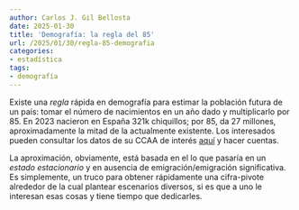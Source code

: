 ```yaml
---
author: Carlos J. Gil Bellosta
date: 2025-01-30
title: 'Demografía: la regla del 85'
url: /2025/01/30/regla-85-demografia
categories:
- estadística
tags:
- demografía
---
```


Existe una _regla_ rápida en demografía para estimar la población futura de un país: tomar el número de nacimientos en un año dado y multiplicarlo por 85. En 2023 nacieron en España 321k chiquillos; por 85, da 27 millones, aproximadamente la mitad de la actualmente existente. Los interesados pueden consultar los datos de su CCAA de interés [aquí](https://www.ine.es/jaxiT3/Tabla.htm?t=6567) y hacer cuentas.

La aproximación, obviamente, está basada en el lo que pasaría en un _estado estacionario_ y en ausencia de emigración/emigración significativa. Es simplemente, un truco para obtener rápidamente una cifra-pivote alrededor de la cual plantear escenarios diversos, si es que a uno le interesan esas cosas y tiene tiempo que dedicarles.



